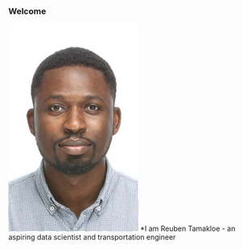 ### Welcome
![logo](/assets/logo.jpg)
*I am Reuben Tamakloe - an aspiring data scientist and transportation engineer

